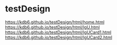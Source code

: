 # testDesign   
https://kdb6.github.io/testDesign/html/home.html   
https://kdb6.github.io/testDesign/html/lgU.html   
https://kdb6.github.io/testDesign/html/lgUCard1.html   
https://kdb6.github.io/testDesign/html/lgUCard2.html   
